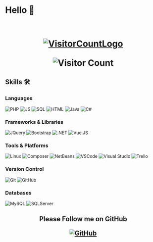 # Hello 👋

﻿<h1 align="center"> 
 <!--![StarsCount](https://img.shields.io/github/stars/leonxrdon?style=social)  -->
 
  [![VisitorCountLogo](https://img.shields.io/badge/Visitor%20Count-Yellow?style=social&logo=Github&logoColor=black&color=white)](https://github.com/cpp981)  
  
  ![Visitor Count](https://profile-counter.glitch.me/cpp981/count.svg) 
  
</h1>

## Skills 🛠️  
### Languages  
![PHP](https://img.shields.io/badge/PHP-blue?style=for-the-badge&logo=php&logoColor=white&color=6d629c) ![JS](https://img.shields.io/badge/JavaScript-yellow?style=for-the-badge&logo=JavaScript&logoColor=black&color=c7c222)
![SQL](https://custom-icon-badges.demolab.com/badge/SQL-%234479A1.svg?&style=for-the-badge&logo=sql&logoColor=white)
![HTML](https://img.shields.io/badge/HTML5-Yellow?style=for-the-badge&logo=html5&logoColor=white&color=d16b1c)
![Java](https://img.shields.io/badge/Java-ED8B00?style=for-the-badge&logo=openjdk&logoColor=white)
![C#](https://custom-icon-badges.demolab.com/badge/C%23-%23239120.svg?&style=for-the-badge&logo=cshrp&logoColor=white)

### Frameworks & Libraries  
![JQuery](https://img.shields.io/badge/JQuery-yellow?style=for-the-badge&logo=JQuery&logoColor=black&color=226fd6) ![Bootstrap](https://img.shields.io/badge/Bootstrap-Yellow?style=for-the-badge&logo=Bootstrap&logoColor=white&color=6617d0) ![.NET](https://img.shields.io/badge/.NET%20Framework-512BD4?style=for-the-badge&logo=.net&logoColor=white) ![Vue.JS](https://img.shields.io/badge/Vue.js-4FC08D?style=for-the-badge&logo=vue.js&logoColor=white)

### Tools & Platforms
![Linux](https://img.shields.io/badge/Linux-Yellow?style=for-the-badge&logo=Linux&logoColor=white&color=3a5cd1) ![Composer](https://img.shields.io/badge/Composer-yellow?style=for-the-badge&logo=composer&logoColor=white&color=814733) 
![NetBeans](https://img.shields.io/badge/NetBeans-yellow?style=for-the-badge&logo=apachenetbeanside&color=c5163b)
![VSCode](https://custom-icon-badges.demolab.com/badge/Visual%20Studio%20Code-0078d7.svg?&style=for-the-badge&logo=vsc&logoColor=white) ![Visual Studio](https://custom-icon-badges.demolab.com/badge/Visual%20Studio-5C2D91.svg?&style=for-the-badge&logo=visual-studio&logoColor=white) ![Trello](https://img.shields.io/badge/Trello-0052CC?&style=for-the-badge&logo=trello&logoColor=fff)


### Version Control  
![Git](https://img.shields.io/badge/Git-yellow?style=for-the-badge&logo=Git&logoColor=white&color=c34218) ![GitHub](https://img.shields.io/badge/GitHub-Yellow?style=for-the-badge&logo=GitHub&logoColor=white&color=black)

### Databases  
![MySQL](https://img.shields.io/badge/MySQL-yellow?style=for-the-badge&logo=MySQL&logoColor=white&color=4a94be)
![SQLServer](https://custom-icon-badges.demolab.com/badge/SQL%20Server-%232F3D4D.svg?&style=for-the-badge&logo=microsoft%20sql%20server&logoColor=white)

<h2 align="center">  
 
 Please Follow me on GitHub

[![GitHub](https://img.shields.io/badge/GitHub-yellow?style=social&logo=GitHub&logoColor=black&color=white)](https://github.com/cpp981)
</h2>

<!--
**cpp981/cpp981** is a ✨ _special_ ✨ repository because its `README.md` (this file) appears on your GitHub profile.

Here are some ideas to get you started:

- 🔭 I’m currently working on ...
- 🌱 I’m currently learning ...
- 👯 I’m looking to collaborate on ...
- 🤔 I’m looking for help with ...
- 💬 Ask me about ...
- 📫 How to reach me: ...
- 😄 Pronouns: ...
- ⚡ Fun fact: ...
-->
